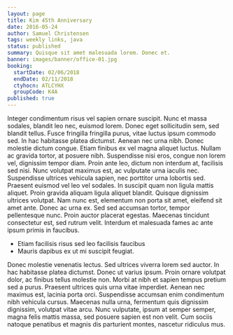 ```yaml
---
layout: page
title: Kim 45th Anniversary
date: 2016-05-24
author: Samuel Christensen
tags: weekly links, java
status: published
summary: Quisque sit amet malesuada lorem. Donec et.
banner: images/banner/office-01.jpg
booking:
  startDate: 02/06/2018
  endDate: 02/11/2018
  ctyhocn: ATLCYHX
  groupCode: K4A
published: true
---
```

Integer condimentum risus vel sapien ornare suscipit. Nunc et massa sodales, blandit leo nec, euismod lorem. Donec eget sollicitudin sem, sed blandit tellus. Fusce fringilla fringilla purus, vitae luctus ipsum commodo sed. In hac habitasse platea dictumst. Aenean nec urna nibh. Donec molestie dictum congue.
Etiam finibus ex vel magna aliquet luctus. Nullam ac gravida tortor, at posuere nibh. Suspendisse nisi eros, congue non lorem vel, dignissim tempor diam. Proin ante leo, dictum non interdum at, facilisis sed nisi. Nunc volutpat maximus est, ac vulputate urna iaculis nec. Suspendisse ultrices vehicula sapien, nec porttitor urna lobortis sed. Praesent euismod vel leo vel sodales. In suscipit quam non ligula mattis aliquet. Proin gravida aliquam ligula aliquet blandit. Quisque dignissim ultrices volutpat. Nam nunc est, elementum non porta sit amet, eleifend sit amet ante. Donec ac urna ex. Sed sed accumsan tortor, tempor pellentesque nunc. Proin auctor placerat egestas. Maecenas tincidunt consectetur est, sed rutrum velit. Interdum et malesuada fames ac ante ipsum primis in faucibus.

* Etiam facilisis risus sed leo facilisis faucibus
* Mauris dapibus ex ut mi suscipit feugiat.

Donec molestie venenatis lectus. Sed ultrices viverra lorem sed auctor. In hac habitasse platea dictumst. Donec ut varius ipsum. Proin ornare volutpat dolor, ac finibus tellus molestie non. Morbi at nibh et sapien tempus pretium sed a purus. Praesent ultrices quis urna vitae imperdiet. Aenean nec maximus est, lacinia porta orci. Suspendisse accumsan enim condimentum nibh vehicula cursus. Maecenas nulla urna, fermentum quis dignissim dignissim, volutpat vitae arcu. Nunc vulputate, ipsum at semper semper, magna felis mattis massa, sed posuere sapien est non velit. Cum sociis natoque penatibus et magnis dis parturient montes, nascetur ridiculus mus.
